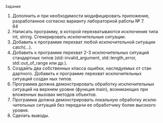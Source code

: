     Задание 
1. Дополнить и при необходимости модифицировать приложение, 
разработанное согласно варианту лабораторной работы № 7.  
64 
2. Написать программу, в которой перехватываются исключения типа 
int, string. Сгенерировать исключительные ситуации. 
3. Добавить к программе перехват любой исключительной ситуации 
catch(…).  
4. Добавить к программе перехват 2-3 исключительных ситуаций 
стандартных типов (std::invalid_argument, std::length_error, 
std::out_of_range или др.).  
5. Создайть два собственных класса ошибки, наследуемых от стан
дартного. Добавить к программе перехват исключительных ситуаций создан
ных типов.  
6. Программа должна демонстрировать обработку исключительных 
ситуаций на верхнем уровне (функция main), возникающих при вложенных 
вызовах методов объектов.  
7. Программа должна демонстрировать локальную обработку исклю
чительных ситуаций без передачи ее обработчику более высокого уровня. 
8. Сделать выводы.